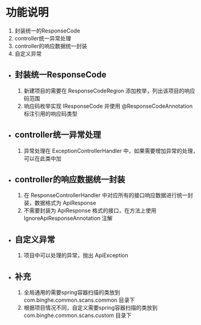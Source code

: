 # 功能说明
1. 封装统一的ResponseCode
2. controller统一异常处理
3. controller的响应数据统一封装
4. 自定义异常
* ## 封装统一ResponseCode
	1. 新建项目的需要在 ResponseCodeRegion 添加枚举，列出该项目的响应码范围
	2. 响应码枚举实现 IResponseCode 并使用 @ResponseCodeAnnotation 标注引用的响应码类型
* ## controller统一异常处理 
	1. 异常处理在 ExceptionControllerHandler 中，如果需要增加异常的处理，可以在此类中加
* ## controller的响应数据统一封装
	1. 在 ResponseControllerHandler 中对应所有的接口响应数据进行统一封装，数据格式为 ApiResponse
	2. 不需要封装为 ApiResponse 格式的接口，在方法上使用 IgnoreApiResponseAnnotation 注解
* ## 自定义异常
	1. 项目中可以处理的异常，抛出 ApiException
* ## 补充
	1. 全局通用的需要spring容器扫描的类放到 com.binghe.common.scans.common 目录下
	2. 根据项目情况不同，自定义需要spring容器扫描的类放到 com.binghe.common.scans.custom 目录下